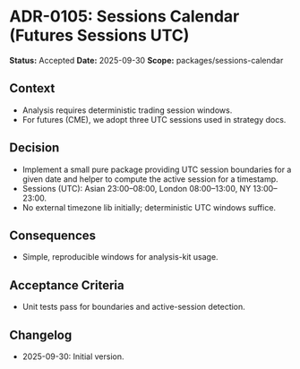 # ADR-0105: Sessions Calendar (Futures Sessions UTC)

**Status:** Accepted
**Date:** 2025-09-30
**Scope:** packages/sessions-calendar

## Context

- Analysis requires deterministic trading session windows.
- For futures (CME), we adopt three UTC sessions used in strategy docs.

## Decision

- Implement a small pure package providing UTC session boundaries for a given date and helper to compute the active session for a timestamp.
- Sessions (UTC): Asian 23:00–08:00, London 08:00–13:00, NY 13:00–23:00.
- No external timezone lib initially; deterministic UTC windows suffice.

## Consequences

- Simple, reproducible windows for analysis-kit usage.

## Acceptance Criteria

- Unit tests pass for boundaries and active-session detection.

## Changelog

- 2025-09-30: Initial version.
